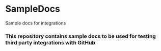 # SampleDocs
Sample docs for integrations
### This repository contains sample docs to be used for testing third party integrations with GitHub
